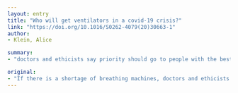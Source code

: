 ```yaml
---
layout: entry
title: "Who will get ventilators in a covid-19 crisis?"
link: "https://doi.org/10.1016/S0262-4079(20)30663-1"
author:
- Klein, Alice

summary:
- "doctors and ethicists say priority should go to people with the best chance of recovery, says Klein. If there is a shortage of breathing machines, doctors say priority shouldn't be given to those with best chances of recovery. Alice Klein says it is important to get breathing machines. Klein's report says there are no breathing machines available. She says there should be breathing machines and breathing machines shortages. It's a problem with breathing machines but doctors say it's the best way to recover. Smalle says if there are breathing machines aren't enough to get the best chances."

original:
- "If there is a shortage of breathing machines, doctors and ethicists say priority should go to people with the best chance of recovery, reports Alice Klein"
---
```


